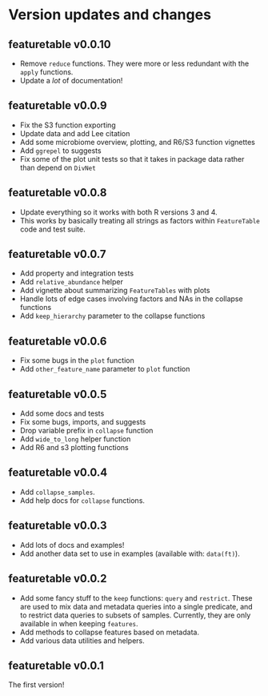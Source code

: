 # Version updates and changes

## featuretable v0.0.10

- Remove `reduce` functions.  They were more or less redundant with the `apply` 
  functions.
- Update a *lot* of documentation!

## featuretable v0.0.9

- Fix the S3 function exporting
- Update data and add Lee citation
- Add some microbiome overview, plotting, and R6/S3 function vignettes
- Add `ggrepel` to suggests
- Fix some of the plot unit tests so that it takes in package data rather than depend on `DivNet`

## featuretable v0.0.8

- Update everything so it works with both R versions 3 and 4.
- This works by basically treating all strings as factors within `FeatureTable`
  code and test suite.

## featuretable v0.0.7

- Add property and integration tests
- Add `relative_abundance` helper
- Add vignette about summarizing `FeatureTables` with plots
- Handle lots of edge cases involving factors and NAs in the collapse functions
- Add `keep_hierarchy` parameter to the collapse functions

## featuretable v0.0.6

- Fix some bugs in the `plot` function
- Add `other_feature_name` parameter to `plot` function

## featuretable v0.0.5

- Add some docs and tests
- Fix some bugs, imports, and suggests
- Drop variable prefix in `collapse` function
- Add `wide_to_long` helper function
- Add R6 and s3 plotting functions

## featuretable v0.0.4

- Add `collapse_samples`.
- Add help docs for `collapse` functions.

## featuretable v0.0.3

- Add lots of docs and examples!
- Add another data set to use in examples (available with: `data(ft)`).

## featuretable v0.0.2

- Add some fancy stuff to the `keep` functions: `query` and `restrict`.  These
  are used to mix data and metadata queries into a single predicate, and to
  restrict data queries to subsets of samples.  Currently, they are only
  available in when keeping `features`.
- Add methods to collapse features based on metadata.
- Add various data utilities and helpers.

## featuretable v0.0.1

The first version!
